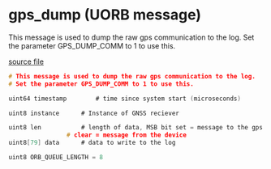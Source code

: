 # gps_dump (UORB message)

This message is used to dump the raw gps communication to the log. Set the parameter GPS_DUMP_COMM to 1 to use this.

[source file](https://github.com/PX4/PX4-Autopilot/blob/master/msg/gps_dump.msg)

```c
# This message is used to dump the raw gps communication to the log.
# Set the parameter GPS_DUMP_COMM to 1 to use this.

uint64 timestamp        # time since system start (microseconds)

uint8 instance      # Instance of GNSS reciever

uint8 len           # length of data, MSB bit set = message to the gps device,
                # clear = message from the device
uint8[79] data      # data to write to the log

uint8 ORB_QUEUE_LENGTH = 8

```
